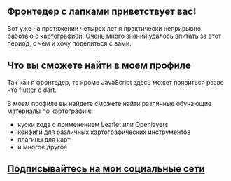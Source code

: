 ## Фронтедер с лапками приветствует вас!

Вот уже на протяжении четырех лет я практически неприрывно работаю с картографией. Очень много знаний удалось впитать за этот период, с чем и хочу поделиться с вами.

## Что вы сможете найти в моем профиле

Так как я фронтедер, то кроме JavaScript здесь может появиться разве что flutter с dart. <br>

В моем профиле вы найдете сможете найти различные обучающие материалы по картографии:
- куски кода с применением Leaflet или Openlayers
- конфиги для различных картографических инструментов
- плагины для карт
- и многое другое

## [Подписывайтесь на мои социальные сети](https://taplink.cc/rellowy)
